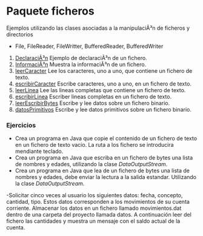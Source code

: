 # Paquete ficheros

Ejemplos utilizando las clases asociadas a la manipulaciÃ³n de ficheros y directorios

- File, FileReader, FileWritter, BufferedReader, BufferedWriter

1. [DeclaraciÃ³n](https://github.com/franlu/DAM-AD/blob/master/src/ficheros/declaracion.java)
    Ejemplo de declaraciÃ³n de un fichero.
2. [InformaciÃ³n](https://github.com/franlu/DAM-AD/blob/master/src/ficheros/informacion.java)
    Muestra la informaciÃ³n de un fichero.
3. [leerCaracter]()
	Lee los caracteres, uno a uno, que contiene un fichero de texto.
3. [escribirCaracter]()
    Escribe caracteres, uno a uno, en un fichero de texto.
3. [leerLinea](https://github.com/franlu/DAM-AD/blob/master/src/ficheros/leerLinea.java)
	Lee las lineas completas que contiene un fichero de texto.
3. [escribirLinea](https://github.com/franlu/DAM-AD/blob/master/src/ficheros/escribirLinea.java)
    Escriber lineas completas en un fichero de texto.
7. [leerEscribirBytes](https://github.com/franlu/DAM-AD/blob/master/src/ficheros/leerEscribirBytes.java)
    Escribe y lee datos sobre un fichero binario.
8. [datosPrimitivos](https://github.com/franlu/DAM-AD/blob/master/src/ficheros/datosPrimitivos.java)
    Escribe y lee datos primitivos sobre un fichero binario.
    
    
    
    
### Ejercicios

- Crea un programa en Java que copie el contenido de un fichero de texto en un fichero de texto vacio. La ruta a los fichero se introducira mendiante teclado.
- Crea un programa en Java que escriba en un fichero de bytes una lista de nombres y edades, utilizando la clase *DataOutputStream*.
- Crea un programa en Java que lea de un fichero de bytes una lista de nombres y edades, debe enviar la lectura a la salida estandar. Utilizando la clase *DataOutputStream*.

-Solicitar cinco veces al usuario los siguientes datos: fecha, concepto, cantidad, tipo. Estos datos corresponden a los movimientos de su cuenta corriente. Almacenar los datos en un fichero llamado movimientos.dat dentro de una carpeta del proyecto llamada datos. A continuación leer del fichero las cantidades y muestra un mensaje con el saldo actual de la cuenta.
